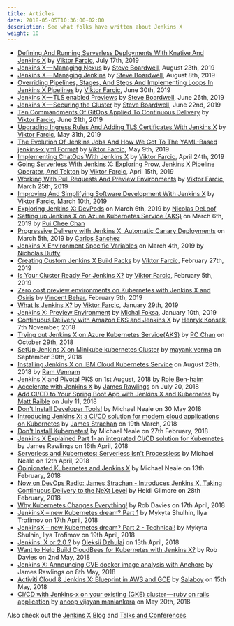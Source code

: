 ```yaml
---
title: Articles
date: 2018-05-05T10:36:00+02:00
description: See what folks have written about Jenkins X
weight: 10
---
```


* [Defining And Running Serverless Deployments With Knative And Jenkins X](https://technologyconversations.com/2019/07/17/defining-and-running-serverless-deployments-with-knative-and-jenkins-x/) by [Viktor Farcic](https://technologyconversations.com), July 17th, 2019
* [Jenkins X — Managing Nexus](https://itnext.io/jenkins-x-managing-nexus-17d31ad493d6?source=friends_link&sk=8bfb32a5e9bf1170c0b3430731144adf) by [Steve Boardwell](https://medium.com/@sboardwell), August 23th, 2019
* [Jenkins X — Managing Jenkins](https://itnext.io/jenkins-x-managing-jenkins-926f0e0f8bcf?source=friends_link&sk=3dcd9c4a8c028661f0b09156c14c271e) by [Steve Boardwell](https://medium.com/@sboardwell), August 8th, 2019
* [Overriding Pipelines, Stages, And Steps And Implementing Loops In Jenkins X Pipelines](https://technologyconversations.com/2019/06/30/overriding-pipelines-stages-and-steps-and-implementing-loops-in-jenkins-x-pipelines/) by [Viktor Farcic](https://technologyconversations.com), June 30th, 2019
* [Jenkins X — TLS enabled Previews](https://itnext.io/jenkins-x-tls-enabled-previews-d04fa68c7ce9?source=friends_link&sk=c13828b223f56ed662fd7ec0872c3d1e) by [Steve Boardwell](https://medium.com/@sboardwell), June 26th, 2019
* [Jenkins X — Securing the Cluster](https://itnext.io/jenkins-x-securing-the-cluster-e1b9fcd8dd05?source=friends_link&sk=e1e46e780908b2e3c8415c3191e82c56) by [Steve Boardwell](https://medium.com/@sboardwell), June 22nd, 2019
* [Ten Commandments Of GitOps Applied To Continuous Delivery](https://technologyconversations.com/2019/06/21/ten-commandments-of-gitops-applied-to-continuous-delivery/) by [Viktor Farcic](https://technologyconversations.com), June 21th, 2019
* [Upgrading Ingress Rules And Adding TLS Certificates With Jenkins X](https://technologyconversations.com/2019/05/31/upgrading-ingress-rules-and-adding-tls-certificates-with-jenkins-x/) by [Viktor Farcic](https://technologyconversations.com), May 31th, 2019
* [The Evolution Of Jenkins Jobs And How We Got To The YAML-Based jenkins-x.yml Format](https://technologyconversations.com/2019/05/09/the-evolution-of-jenkins-jobs-and-how-we-got-to-the-yaml-based-jenkins-x-yml-format/) by [Viktor Farcic](https://technologyconversations.com), May 9th, 2019
* [Implementing ChatOps With Jenkins X](https://technologyconversations.com/2019/04/24/implementing-chatops-with-jenkins-x/) by [Viktor Farcic](https://technologyconversations.com), April 24th, 2019
* [Going Serverless With Jenkins X: Exploring Prow, Jenkins X Pipeline Operator, And Tekton](https://technologyconversations.com/2019/04/15/going-serverless-with-jenkins-x-exploring-prow-jenkins-x-pipeline-operator-and-tekton/) by [Viktor Farcic](https://technologyconversations.com), April 15th, 2019
* [Working With Pull Requests And Preview Environments](https://technologyconversations.com/2019/03/25/working-with-pull-requests-and-preview-environments/) by [Viktor Farcic](https://technologyconversations.com), March 25th, 2019
* [Improving And Simplifying Software Development With Jenkins X](https://technologyconversations.com/2019/03/10/improving-and-simplifying-software-development-with-jenkins-x/) by [Viktor Farcic](https://technologyconversations.com), March 10th, 2019
* [Exploring Jenkins X: DevPods](https://www.cloudbees.com/blog/exploring-jenkins-x-devpod) on March 6th, 2019 by [Nicolas DeLoof](https://www.cloudbees.com/blogs/nicolas-deloof)
* [Setting up Jenkins X on Azure Kubernetes Service (AKS)](https://cloudblogs.microsoft.com/opensource/2019/03/06/jenkins-x-azure-kubernetes-service-setup/) on March 6th, 2019 by [Pui Chee Chan](https://cloudblogs.microsoft.com/opensource/author/pui-chee-chan/)
* [Progressive Delivery with Jenkins X: Automatic Canary Deployments](https://blog.csanchez.org/2019/03/05/progressive-delivery-with-jenkins-x-automatic-canary-deployments/) on March 5th, 2019 by  [Carlos Sanchez](https://blog.csanchez.org/author/carlossanchez/)
* [Jenkins X Environment Specific Variables](https://nicholasduffy.com/posts/jenkins-x-environment-specific-variables/) on March 4th, 2019 by [Nicholas Duffy](https://nicholasduffy.com/) 
* [Creating Custom Jenkins X Build Packs](https://technologyconversations.com/2019/02/27/creating-custom-jenkins-x-build-packs/) by [Viktor Farcic](https://technologyconversations.com), February 27th, 2019
* [Is Your Cluster Ready For Jenkins X?](https://technologyconversations.com/2019/02/05/is-your-cluster-ready-for-jenkins-x/) by [Viktor Farcic](https://technologyconversations.com), February 5th, 2019
* [Zero cost preview environments on Kubernetes with Jenkins X and Osiris](https://medium.com/@vbehar/zero-cost-preview-environments-on-kubernetes-with-jenkins-x-and-osiris-bd9ce0148d03) by [Vincent Behar](https://medium.com/@vbehar), February 5th, 2019
* [What Is Jenkins X?](https://technologyconversations.com/2019/01/29/what-is-jenkins-x/) by [Viktor Farcic](https://technologyconversations.com), January 29th, 2019
* [Jenkins X: Preview Environment](https://medium.com/@MichalFoksa/jenkins-x-preview-environment-3bf2424a05e4) by [Michal Foksa](https://medium.com/@MichalFoksa), January 10th, 2019
* [Continuous Delivery with Amazon EKS and Jenkins X](https://aws.amazon.com/blogs/opensource/continuous-delivery-eks-jenkins-x/) by [Henryk Konsek](https://twitter.com/hekonsek), 7th November, 2018
* [Trying out Jenkins X on Azure Kubernetes Service(AKS)](https://medium.com/@puichan/trying-out-jenkins-x-on-azure-kubernetes-service-aks-20fe94bd72d2) by [PC Chan](https://medium.com/@puichan) on October 29th, 2018
* [SetUp Jenkins X on Minikube kubernetes Cluster](https://medium.com/@mayank.023/setup-jenkinsx-on-minikube-kubernetes-cluster-c519264bb991) by [mayank verma](https://medium.com/@mayank.023) on September 30th, 2018  
* [Installing Jenkins X on IBM Cloud Kubernetes Service](https://www.ibm.com/blogs/bluemix/2018/08/installing-jenkins-x-on-ibm-cloud-kubernetes-service/) on August 28th, 2018 by [Ram Vennam](https://www.ibm.com/blogs/bluemix/author/rvennamus-ibm-com/) 
* [Jenkins X and Pivotal PKS](http://www.routetocloud.com/2018/08/1969/) on 1st August, 2018 by [Roie Ben-haim](https://twitter.com/roie9876)
* [Accelerate with Jenkins X](https://jenkins.io/blog/2018/07/19/jenkins-x-accelerate/) by [James Rawlings](https://twitter.com/jdrawlings/) on July 20, 2018 
* [Add CI/CD to Your Spring Boot App with Jenkins X and Kubernetes](https://developer.okta.com/blog/2018/07/11/ci-cd-spring-boot-jenkins-x-kubernetes) by [Matt Raible](https://twitter.com/mraible/) on July 11, 2018 
* [Don't Install Developer Tools!](https://www.cloudbees.com/blog/don%E2%80%99t-install-development-tools) by Michael Neale on 30 May 2018
* [Introducing Jenkins X: a CI/CD solution for modern cloud applications on Kubernetes](https://jenkins.io/blog/2018/03/19/introducing-jenkins-x/) by [James Strachan](https://twitter.com/jstrachan) on 19th March, 2018
* [Don't Install Kubernetes!](https://www.cloudbees.com/blog/dont-install-kubernetes) by Michael Neale on 27th February, 2018
* [Jenkins X Explained Part 1 - an integrated CI/CD solution for Kubernetes](https://jenkins.io/blog/2018/04/16/jenkins-x-explained-part1/) by James Rawlings on 16th April, 2018
* [Serverless and Kubernetes: Serverless Isn't Processless](https://www.cloudbees.com/blog/serverless-and-kubernetes-serverless-isnt-processless) by Michael Neale on 12th April, 2018
* [Opinionated Kubernetes and Jenkins X](https://www.cloudbees.com/blog/opinionated-kubernetes-and-jenkins-x) by Michael Neale on 13th February, 2018
* [Now on DevOps Radio: James Strachan - Introduces Jenkins X, Taking Continuous Delivery to the NeXt Level](https://www.cloudbees.com/blog/now-devops-radio-james-strachan-introduces-jenkins-x-taking-continuous-delivery-next-level) by Heidi Gilmore on 28th February, 2018
* [Why Kubernetes Changes Everything!](https://www.cloudbees.com/blog/why-kubernetes-changes-everything) by Rob Davies on 17th April, 2018
* [JenkinsX – new Kubernetes dream? Part 1](https://blog.octo.com/en/jenkinsx-new-kubernetes-dream-part-1/) by Mykyta Shulhin, Ilya Trofimov on 17th April, 2018
* [JenkinsX – new Kubernetes dream? Part 2 - Technical!](https://blog.octo.com/en/jenkinsx-new-kubernetes-dream-part-2/) by Mykyta Shulhin, Ilya Trofimov on 19th April, 2018
* [Jenkins: X or 2.0 ?](https://dzone.com/articles/jenkins-x-the-good-bad-and-ugly) by [Oleksii Dzhulai](https://medium.com/@odzhu) on 13th April, 2018 
* [Want to Help Build CloudBees for Kubernetes with Jenkins X?](https://www.cloudbees.com/blog/want-help-build-cloudbees-kubernetes-jenkins-x) by Rob Davies on 2nd May, 2018
* [Jenkins X: Announcing CVE docker image analysis with Anchore](https://jenkins.io/blog/2018/05/08/jenkins-x-anchore/) by James Rawlings on 8th May, 2018
* [Activiti Cloud & Jenkins X: Blueprint in AWS and GCE](https://salaboy.com/2018/05/15/activiti-cloud-jenkins-x-blueprint-in-aws-and-gce/) by [Salaboy](https://salaboy.com/) on 15th May, 2018
* [CI/CD with Jenkins-x on your existing (GKE) cluster — ruby on rails application](https://medium.com/@maniankara/ci-cd-with-jenkins-x-on-your-existing-gke-cluster-ruby-on-rails-application-785d8390a857) by [anoop vijayan maniankara](https://medium.com/@maniankara) on May 20th, 2018

Also check out the [Jenkins X Blog](/blog/news/) and [Talks and Conferences](/docs/resources/demos-talks-posts/)

